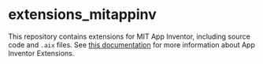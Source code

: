 # extensions_mitappinv
This repository contains extensions for MIT App Inventor, including source code and `.aix` files. See [this documentation](http://ai2.appinventor.mit.edu/reference/other/extensions.html) for more information about App Inventor Extensions.
